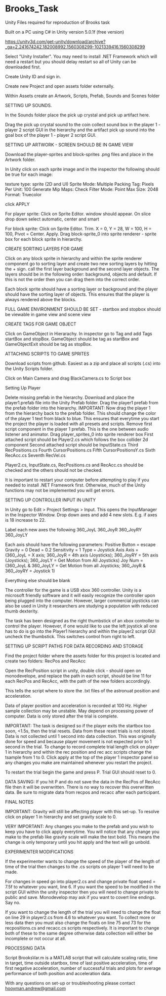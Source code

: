 # Brooks_Task
Unity Files required for reproduction of Brooks task

Built on a PC using C# in Unity version 5.0.1f (free version)

https://unity3d.com/get-unity/download/archive?_ga=2.241674242.182008992.1560308299-1021339416.1560308299

Select "Unity Installer". You may need to install .NET Framework which will need a restart but you should delay restart so all of Unity can be downloaded first.

Create Unity ID and sign in.

Create new Project and open assets folder externally.

Within Assets create an Artwork, Scripts, Prefab, Sounds and Scenes folder

SETTING UP SOUNDS.

In the Sounds folder place the pick up crystal and pick up artifact here.

Drag the pick up crystal sound to the coin collect sound box in the player 1 - player 2 script GUI in the hierarchy and the artifact pick up sound into the goal box of the player 1 - player 2 script GUI.

SETTING UP ARTWORK - SCREEN SHOULD BE IN GAME VIEW

Download the player-sprites and block-sprites .png files and place in the Artwork folder.

In Unity click on each sprite image and in the inspector the following should be true for each image:

texture type: sprite (2D and UI)
Sprite Mode: Multiple
Packing Tag:
Pixels Per Unit: 100
Generate Mip Maps: Check
Filter Mode: Point
Max Size: 2048
Format: Truecolor

click APPLY

For player sprite:
Click on Sprite Editor. window should appear. On slice drop down select automatic, center and smart

For block sprite:
Click on Sprite Editor. Trim. X = 0, Y = 28, W = 100, H = 100, Pivot = Center. Apply.
Drag block-sprite_0 into sprite renderer - sprite box for each block sprite in hierarchy.

CREATE SORTING LAYERS FOR GAME

Click on any block sprite in hierarchy and within the sprite renderer component go to sorting layer and create two new sorting layers by hitting the + sign. call the first layer background and the second layer objects. The layers should be in the following order: background, objects and default. If this is not the order then you can drag them into the correct order.

Each block sprite should have a sorting layer or background and the player should have the sorting layer of objects. This ensures that the player is always rendered above the blocks.

FULL GAME ENVIRONMENT SHOULD BE SET - startbox and stopbox should be viewable in game view and scene view

CREATE TAGS FOR GAME OBJECT

Click on GameObject in Hierarachy. In inspector go to Tag and add Tags startBox and stopBox. GameObject should be tag as startBox and GameObjectExit should be tag as stopBox.

ATTACHING SCRIPTS TO GAME SPRITES

Download scripts from github. Easiest as a zip and place all scripts (.cs) into the Unity Scripts folder.

Click on Main Camera and drag BlackCamera.cs to Script box

Setting Up Player

Delete missing prefab in the hierarchy.
Download and place the player1.prefab file into the Unity Prefab folder.
Drag the player1 prefab from the prefab folder into the hierarchy.
IMPORTANT: Now drag the player 1 from the hierarchy back to the prefab folder. This should change the color of the player 1 text from black to blue. This ensures that everytime you start the project the player is loaded with all presets and scripts.
Remove first script component in the player 1 prefab. This is the one between audio listener and animator.
Drag player_sprites_0 into sprite renderer box
First attached script should be Player2.cs which follows the box collider 2d component
Second attached script should be InputState.cs
Third RecPositions.cs
Fourth CursorPositions.cs
Fifth CursorPositionsY.cs
Sixth RecAcc.cs
Seventh RecVel.cs

Player2.cs, InputState.cs, RecPositions.cs and RecAcc.cs should be checked and the others should not be checked.

It is important to restart your computer before attempting to play if you needed to install .NET Framework first. Otherwise, much of the Unity functions may not be implemented you will get errors.

SETTING UP CONTROLLER INPUT IN UNITY

In Unity go to Edit > Project Settings > Input. This opens the InputManager in the Inspector Window.
Drop down axes and add 4 new slots. E.g. if axes is 18 increase to 22.

Label each new axes the following
360_JoyL
360_JoyR
360_JoyRY
360_JoyLY

Each axis should have the following parameters:
Positive Button = escape
Gravity = 0
Dead = 0.2
Sensitivity = 1
Type = Joystick Axis
Axis = (360_JoyL = X axis; 360_JoyR = 4th axis (Joysticks); 360_JoyRY = 5th axis (Joysticks); 360_JoyLY = Get Motion from All Joysticks)
Joy Num = (360_JoyL & 360_JoyLY = Get Motion from all Joysticks; 360_JoyR & 360_JoyRY = Joystick 1)

Everything else should be blank

The controller for the game is a USB xbox 360 controller. Unity is a microsoft friendly software and it will easily recognize the controller upon being plugged into the computer. However, larger commercial joysticks can also be used in Unity it researchers are studying a population with reduced thumb dexterity. 

The task has been designed as the right thumbstick of an xbox controller to control the player. However, if one would like to use the left joystick all one has to do is go into the Player1 hierarchy and within the player2 script GUI uncheck the thumbstick. This switches control from right to left.

SETTING UP SCRIPT PATHS FOR DATA RECORDING AND STORAGE

Find the project folder where the assets folder for this project is located and create two folders: RecPos and RecAcc

Open the RecPosition script in unity, double click - should open on monodevelope, and replace the path in each script, should be line 11 for each RecPos and RecAcc, with the path of the new folders accordingly.

This tells the script where to store the .txt files of the astronuat position and acceleration.

Data of player position and acceleration is recorded at 100 Hz. Higher sample collection may be unstable. May depend on processing power of computer. Data is only stored after the trial is complete. 

IMPORTANT: The task is designed so if the player exits the startbox too soon, <1.5s, then the trial resets. Data from these reset trials is not stored. Data is not collected until 1 second into data collection. This was originally done for speed and because player movement is not expected prior to 1 second in the trial. To change to record complete trial length click on player 1 in hierarchy and within the rec position and rec acc scripts change the tsample from 1 to 0. Click apply at the top of the player 1 inspector panel so any changes you make are maintained whenever you restart the project.

To restart the trial begin the game and press P. Trial GUI should reset to 0.

DATA SAVING: If you hit P and do not save the data in the RecPos of RecAcc file then it will be overwritten. There is no way to recover this overwritten data. Be sure to migrate data from recpos and recacc after each participant.

FINAL NOTES

IMPORTANT: Gravity will still be affecting player with this set-up. To resolve click on player 1 in hierarchy and set gravity scale to 0.

VERY IMPORTANT: Any changes you make to the prefab and you wish to keep you have to click apply everytime. You will notice that any change you make to the prefab like gravity scale will make the text bold. This means the change is only temporary until you hit apply and the text will go unbold.

EXPERIMENTER MODIFICATIONS

If the experimenter wants to change the speed of the player of the length of time of the trial then changes to the .cs scripts on player 1 will need to be made.

For changes in speed go into player2.cs and change private float speed = 7.5f to whatever you want, line 6. If you want the speed to be modified in the script GUI within the unity inspector then you will need to change private to public and save. Monodevelop may ask if you want to covert line endings. Say no.

If you want to change the length of the trial you will need to change the float on line 29 in player2.cs from 4.6 to whatever you want. To collect more or less data then you must also change the floats on line 75 and 73 for the recpositions.cs and recacc.cs scripts respectively. It is important to change both of these to the same degree otherwise data collection will either be incomplete or not occur at all.

PROCESSING DATA

Script BrooksVar.m is a MATLAB script that will calculate scaling ratio, time in target, time outside startbox, time of last positive acceleration, time of first negative acceleration, number of successful trials and plots for average performance of both position and acceleration data.

With any questions on set-up or troubleshooting please contact hooyman.andrew@gmail.com
